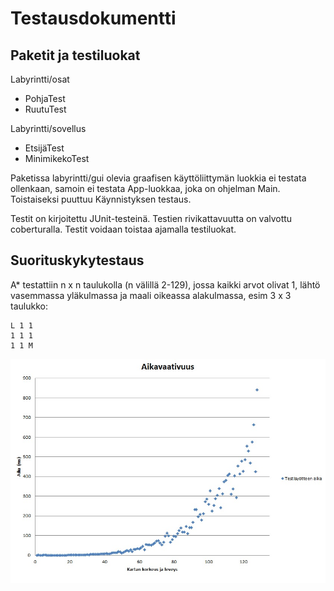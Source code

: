 Testausdokumentti
==================
Paketit ja testiluokat
-----------------------
Labyrintti/osat
- PohjaTest
- RuutuTest

Labyrintti/sovellus
- EtsijäTest
- MinimikekoTest

Paketissa labyrintti/gui olevia graafisen käyttöliittymän luokkia ei testata ollenkaan, samoin ei testata App-luokkaa, joka on ohjelman Main. Toistaiseksi puuttuu Käynnistyksen testaus.

Testit on kirjoitettu JUnit-testeinä. Testien rivikattavuutta on valvottu coberturalla.
Testit voidaan toistaa ajamalla testiluokat.

Suorituskykytestaus
--------------------
A* testattiin n x n taulukolla (n välillä 2-129), jossa kaikki arvot olivat 1, lähtö vasemmassa yläkulmassa ja maali oikeassa alakulmassa, esim 3 x 3 taulukko:

	L 1 1
	1 1 1
	1 1 M

![Alt aStar](aStar.jpg)

